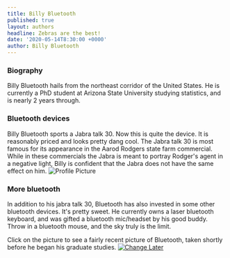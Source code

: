```yaml
---
title: Billy Bluetooth
published: true
layout: authors
headline: Zebras are the best!
date: '2020-05-14T8:30:00 +0000'
author: Billy Bluetooth
---
```

### Biography
Billy Bluetooth hails from the northeast corridor of the United States.  He is currently a PhD student at Arizona State University studying statistics, and is nearly 2 years through.  

### Bluetooth devices
Billy Bluetooth sports a Jabra talk 30.  Now this is quite the device.  It is reasonably priced and looks pretty dang cool.  The Jabra talk 30 is most famous for its appearance in the Aarod Rodgers state farm commercial.  While in these commercials the Jabra is meant to portray Rodger's agent in a negative light, Billy is confident that the Jabra does not have the same effect on him.
<img src="{{ site.baseurl }}assets/doggo.png" title="Profile Picture" class="profile">

### More bluetooth
In addition to his jabra talk 30, Bluetooth has also invested in some other bluetooth devices.   It's pretty sweet. He currently owns a laser bluetooth keyboard, and was gifted a bluetooth mic/headset by his good buddy.  Throw in a bluetooth mouse, and the sky truly is the limit.  


Click on the picture to see a fairly recent picture of Bluetooth, taken shortly before he began his graduate studies.
<a href="https://external-content.duckduckgo.com/iu/?u=http%3A%2F%2Fwww.vizteams.com%2Fwp-content%2Fuploads%2F2013%2F08%2Fpython-logo-master.png&f=1&nofb=1" data-lightbox="falcon9-medium" data-title="Change Later">
  <img src="https://external-content.duckduckgo.com/iu/?u=http%3A%2F%2Fwww.vizteams.com%2Fwp-content%2Fuploads%2F2013%2F08%2Fpython-logo-master.png&f=1&nofb=1" title="Change Later">
</a>
